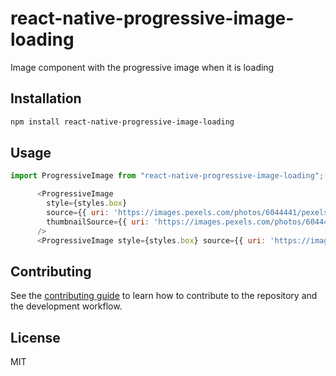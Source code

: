 # react-native-progressive-image-loading

Image component with the progressive image when it is loading

## Installation

```sh
npm install react-native-progressive-image-loading
```

## Usage

```js
import ProgressiveImage from "react-native-progressive-image-loading";

      <ProgressiveImage
        style={styles.box}
        source={{ uri: 'https://images.pexels.com/photos/6044441/pexels-photo-6044441.jpeg' }}
        thumbnailSource={{ uri: 'https://images.pexels.com/photos/6044441/pexels-photo-6044441.jpeg' }}
      />
      <ProgressiveImage style={styles.box} source={{ uri: 'https://images.pexels.com/photos/6044441/pexels-photo-6044441.jpeg' }} />
```

## Contributing

See the [contributing guide](CONTRIBUTING.md) to learn how to contribute to the repository and the development workflow.

## License

MIT
